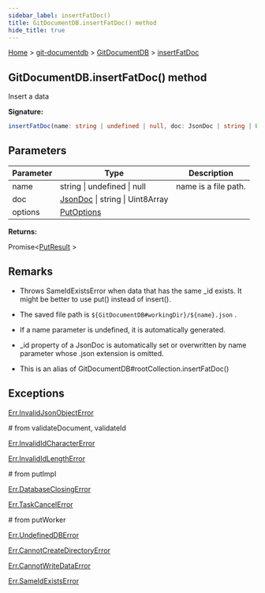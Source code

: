 ```yaml
---
sidebar_label: insertFatDoc()
title: GitDocumentDB.insertFatDoc() method
hide_title: true
---
```


[Home](./index.md) &gt; [git-documentdb](./git-documentdb.md) &gt; [GitDocumentDB](./git-documentdb.gitdocumentdb.md) &gt; [insertFatDoc](./git-documentdb.gitdocumentdb.insertfatdoc.md)

## GitDocumentDB.insertFatDoc() method

Insert a data

<b>Signature:</b>

```typescript
insertFatDoc(name: string | undefined | null, doc: JsonDoc | string | Uint8Array, options?: PutOptions): Promise<PutResult>;
```

## Parameters

|  Parameter | Type | Description |
|  --- | --- | --- |
|  name | string \| undefined \| null | name is a file path. |
|  doc | [JsonDoc](./git-documentdb.jsondoc.md) \| string \| Uint8Array |  |
|  options | [PutOptions](./git-documentdb.putoptions.md) |  |

<b>Returns:</b>

Promise&lt;[PutResult](./git-documentdb.putresult.md) &gt;

## Remarks

- Throws SameIdExistsError when data that has the same \_id exists. It might be better to use put() instead of insert().

- The saved file path is `${GitDocumentDB#workingDir}/${name}.json` .

- If a name parameter is undefined, it is automatically generated.

- \_id property of a JsonDoc is automatically set or overwritten by name parameter whose .json extension is omitted.

- This is an alias of GitDocumentDB\#rootCollection.insertFatDoc()

## Exceptions

[Err.InvalidJsonObjectError](./git-documentdb.err.invalidjsonobjecterror.md)

\# from validateDocument, validateId

[Err.InvalidIdCharacterError](./git-documentdb.err.invalididcharactererror.md)

[Err.InvalidIdLengthError](./git-documentdb.err.invalididlengtherror.md)

\# from putImpl

[Err.DatabaseClosingError](./git-documentdb.err.databaseclosingerror.md)

[Err.TaskCancelError](./git-documentdb.err.taskcancelerror.md)

\# from putWorker

[Err.UndefinedDBError](./git-documentdb.err.undefineddberror.md)

[Err.CannotCreateDirectoryError](./git-documentdb.err.cannotcreatedirectoryerror.md)

[Err.CannotWriteDataError](./git-documentdb.err.cannotwritedataerror.md)

[Err.SameIdExistsError](./git-documentdb.err.sameidexistserror.md)

